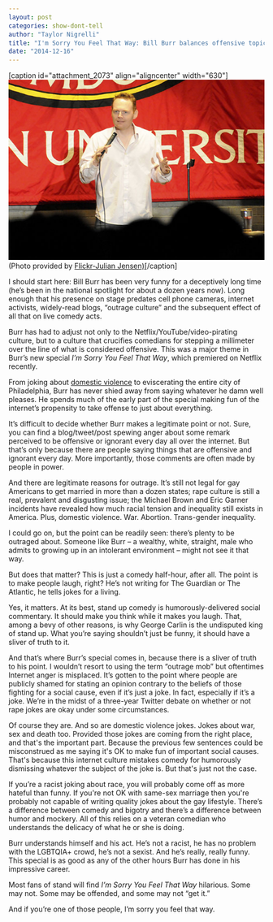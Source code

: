 ```yaml
---
layout: post
categories: show-dont-tell
author: "Taylor Nigrelli"
title: "I'm Sorry You Feel That Way: Bill Burr balances offensive topics "
date: "2014-12-16"
---
```


\[caption id="attachment\_2073" align="aligncenter" width="630"\][![(Photo provided by Flickr-Julian Jensen)](/img/billburr.jpg)](http://www.thehighscreen.com/wp-content/uploads/2014/12/billburr.jpg) (Photo provided by [Flickr-Julian Jensen)](http://www.flickr.com/photos/lnight/4201130520/in/photolist-7peTJQ-7peTxU-7pb2Yp-f1igCS-8U9tCB-4CpRGX-f13YYH-ecSjA5-f1igS1-f1ih4N-f1iisU-4Ut38g-f1igps-f1ikFs-f1irG9-5mKahZ-f13Xxc-f13XQt-f13Y4n-f1ikS1-f1ijm3-f147c2-f1ikzW-f1ipwQ-8YTGh5-8YTUow-7pb2nn-f147ND-f1im5C-4CpR3X-4Cu8Lm-f13ZUk-4CpRvH-8YQDsK-8YTFb5-8YQC6n-8YQKxB-f146ee-f13Zn4-8YQBBg-2MVGv-f1ifjY-f144G6-f144rz-f1imhY-f1imVW-f142ZD-f1iiW5-f1ijHL-f1if99)\[/caption\]

I should start here: Bill Burr has been very funny for a deceptively long time (he’s been in the national spotlight for about a dozen years now). Long enough that his presence on stage predates cell phone cameras, internet activists, widely-read blogs, “outrage culture” and the subsequent effect of all that on live comedy acts.

Burr has had to adjust not only to the Netflix/YouTube/video-pirating culture, but to a culture that crucifies comedians for stepping a millimeter over the line of what is considered offensive. This was a major theme in Burr’s new special _I’m Sorry You Feel That Way_, which premiered on Netflix recently.

From joking about [domestic violence](https://www.youtube.com/watch?v=AlvvCYUDHrQ) to eviscerating the entire city of Philadelphia, Burr has never shied away from saying whatever he damn well pleases. He spends much of the early part of the special making fun of the internet’s propensity to take offense to just about everything.

It’s difficult to decide whether Burr makes a legitimate point or not. Sure, you can find a blog/tweet/post spewing anger about some remark perceived to be offensive or ignorant every day all over the internet. But that’s only because there are people saying things that are offensive and ignorant every day. More importantly, those comments are often made by people in power.

And there are legitimate reasons for outrage. It’s still not legal for gay Americans to get married in more than a dozen states; rape culture is still a real, prevalent and disgusting issue; the Michael Brown and Eric Garner incidents have revealed how much racial tension and inequality still exists in America. Plus, domestic violence. War. Abortion. Trans-gender inequality.

I could go on, but the point can be readily seen: there’s plenty to be outraged about. Someone like Burr – a wealthy, white, straight, male who admits to growing up in an intolerant environment – might not see it that way.

But does that matter? This is just a comedy half-hour, after all. The point is to make people laugh, right? He’s not writing for The Guardian or The Atlantic, he tells jokes for a living.

Yes, it matters. At its best, stand up comedy is humorously-delivered social commentary. It should make you think while it makes you laugh. That, among a bevy of other reasons, is why George Carlin is the undisputed king of stand up. What you’re saying shouldn’t just be funny, it should have a sliver of truth to it.

And that’s where Burr’s special comes in, because there is a sliver of truth to his point. I wouldn’t resort to using the term “outrage mob” but oftentimes Internet anger is misplaced. It’s gotten to the point where people are publicly shamed for stating an opinion contrary to the beliefs of those fighting for a social cause, even if it’s just a joke. In fact, especially if it’s a joke. We’re in the midst of a three-year Twitter debate on whether or not rape jokes are okay under some circumstances.

Of course they are. And so are domestic violence jokes. Jokes about war, sex and death too. Provided those jokes are coming from the right place, and that's the important part. Because the previous few sentences could be misconstrued as me saying it's OK to make fun of important social causes. That's because this internet culture mistakes comedy for humorously dismissing whatever the subject of the joke is. But that's just not the case.

If you’re a racist joking about race, you will probably come off as more hateful than funny. If you're not OK with same-sex marriage then you're probably not capable of writing quality jokes about the gay lifestyle. There’s a difference between comedy and bigotry and there’s a difference between humor and mockery. All of this relies on a veteran comedian who understands the delicacy of what he or she is doing.

Burr understands himself and his act. He’s not a racist, he has no problem with the LGBTQIA+ crowd, he’s not a sexist. And he’s really, really funny. This special is as good as any of the other hours Burr has done in his impressive career.

Most fans of stand will find _I’m Sorry You Feel That Way_ hilarious. Some may not. Some may be offended, and some may not “get it.”

And if you’re one of those people, I’m sorry you feel that way.
